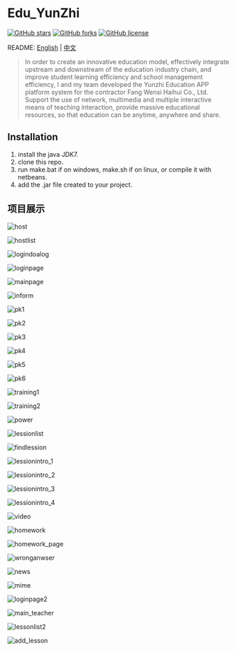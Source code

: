 # Edu_YunZhi
[![GitHub stars](https://img.shields.io/github/stars/WithLei/Edu_YunZhi.svg)](https://github.com/WithLei/Edu_YunZhi/stargazers) [![GitHub forks](https://img.shields.io/github/forks/WithLei/Edu_YunZhi.svg)](https://github.com/WithLei/Edu_YunZhi/network) [![GitHub license](https://img.shields.io/github/license/WithLei/Edu_YunZhi.svg)](https://github.com/WithLei/Edu_YunZhi/blob/master/LICENSE)

README: [English](https://github.com/WithLei/Edu_YunZhi/blob/master/README.md) | [中文](https://github.com/WithLei/Edu_YunZhi/blob/master/README-zh.md)

>  In order to create an innovative education model, effectively integrate upstream and downstream of the education industry chain, and improve student learning efficiency and school management efficiency, I and my team developed the Yunzhi Education APP platform system for the contractor Fang Wensi Haihui Co., Ltd. Support the use of network, multimedia and multiple interactive means of teaching interaction, provide massive educational resources, so that education can be anytime, anywhere and share.

## Installation

1. install the java JDK7.
2. clone this repo.
3. run make.bat if on windows, make.sh if on linux, or compile it with netbeans.
4. add the .jar file created to your project.

## 项目展示
![host](https://github.com/WithLei/Edu_YunZhi/blob/master/screenshots/1.png)

![hostlist](https://github.com/WithLei/Edu_YunZhi/blob/master/screenshots/1-1.png)

![logindoalog](https://github.com/WithLei/Edu_YunZhi/blob/master/screenshots/2.png)

![loginpage](https://github.com/WithLei/Edu_YunZhi/blob/master/screenshots/3.png)

![mainpage](https://github.com/WithLei/Edu_YunZhi/blob/master/screenshots/4.png)

![inform](https://github.com/WithLei/Edu_YunZhi/blob/master/screenshots/5.png)

![pk1](https://github.com/WithLei/Edu_YunZhi/blob/master/screenshots/6.png)

![pk2](https://github.com/WithLei/Edu_YunZhi/blob/master/screenshots/7.png)

![pk3](https://github.com/WithLei/Edu_YunZhi/blob/master/screenshots/8.png)

![pk4](https://github.com/WithLei/Edu_YunZhi/blob/master/screenshots/9.png)

![pk5](https://github.com/WithLei/Edu_YunZhi/blob/master/screenshots/10.png)

![pk6](https://github.com/WithLei/Edu_YunZhi/blob/master/screenshots/11.png)

![training1](https://github.com/WithLei/Edu_YunZhi/blob/master/screenshots/12.png)

![training2](https://github.com/WithLei/Edu_YunZhi/blob/master/screenshots/13.png)

![power](https://github.com/WithLei/Edu_YunZhi/blob/master/screenshots/14.png)

![lessionlist](https://github.com/WithLei/Edu_YunZhi/blob/master/screenshots/15.png)

![findlession](https://github.com/WithLei/Edu_YunZhi/blob/master/screenshots/16.png)

![lessionintro_1](https://github.com/WithLei/Edu_YunZhi/blob/master/screenshots/17.png)

![lessionintro_2](https://github.com/WithLei/Edu_YunZhi/blob/master/screenshots/18.png)

![lessionintro_3](https://github.com/WithLei/Edu_YunZhi/blob/master/screenshots/19.png)

![lessionintro_4](https://github.com/WithLei/Edu_YunZhi/blob/master/screenshots/21.png)

![video](https://github.com/WithLei/Edu_YunZhi/blob/master/screenshots/20.png)

![homework](https://github.com/WithLei/Edu_YunZhi/blob/master/screenshots/22.png)

![homework_page](https://github.com/WithLei/Edu_YunZhi/blob/master/screenshots/23.png)

![wronganwser](https://github.com/WithLei/Edu_YunZhi/blob/master/screenshots/24.png)

![news](https://github.com/WithLei/Edu_YunZhi/blob/master/screenshots/25.png)

![mime](https://github.com/WithLei/Edu_YunZhi/blob/master/screenshots/26.png)

![loginpage2](https://github.com/WithLei/Edu_YunZhi/blob/master/screenshots/27.png)

![main_teacher](https://github.com/WithLei/Edu_YunZhi/blob/master/screenshots/28.png)

![lessonlist2](https://github.com/WithLei/Edu_YunZhi/blob/master/screenshots/35.png)

![add_lesson](https://github.com/WithLei/Edu_YunZhi/blob/master/screenshots/36.png)
